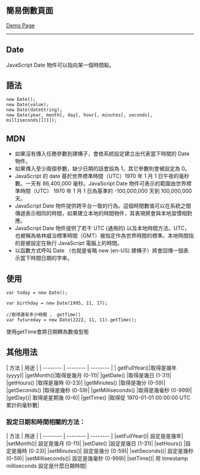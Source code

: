 ## 簡易倒數頁面

[Demo Page](https://hoyi-23.github.io/countdown_page/index.html)

<hr>

## Date
JavaScript Date 物件可以指向某一個時間點。

## 語法
```
new Date();
new Date(value);
new Date(dateString);
new Date(year, month[, day[, hour[, minutes[, seconds[, milliseconds]]]]]);
```
## MDN 

* 如果沒有傳入任務參數到建構子，會依系統設定建立出代表當下時間的 Date 物件。
* 如果傳入至少兩個參數，缺少日期的話會設為 1，其它參數則會被設定為 0。
* JavaScript 的 date 基於世界標準時間（UTC）1970 年 1 月 1 日午夜的毫秒數。一天有 86,400,000 毫秒。JavaScript Date 物件可表示的範圍由世界標準時間（UTC） 1970 年 1 月 1 日為基準的 -100,000,000 天到 100,000,000 天。
* JavaScript Date 物件提供跨平台一致的行為。這個時間數值可以在系統之間傳遞表示相同的時間，如果建立本地的時間物件，其表現將會與本地習慣相對應。
* JavaScript Date 物件提供了若干 UTC (通用的) 以及本地時間方法。UTC，也被稱為格林威治標準時間（GMT）被指定作為世界時間的標準。本地時間指的是被設定在執行 JavaScript 電腦上的時間。
* 以函數方式呼叫 Date （也就是省略 new (en-US) 建構子）將會回傳一個表示當下時間日期的字串。

## 使用

```
var today = new Date();

var birthday = new Date(1995, 11, 17);

//取得還有多少時間 ， getTime()
var futureday = new Date(2222, 11, 11).getTime();
```
使用getTime會將日期轉為數值型態

## 其他用法


| 方法 | 用途 | 
| -------- | -------- | -------- |
| getFullYear()|取得是幾年 (yyyy)|
|getMonth()|取得是幾月 (0-11)|
|getDate()	|取得是幾日 (1-31)|
|getHours()	|取得是幾時 (0-23)|
|getMinutes()	|取得是幾分 (0-59)|
|getSeconds()	|取得是幾秒 (0-59)|
|getMilliseconds()	|取得是幾毫秒 (0-999)|
|getDay()|	取得是星期幾 (0-6)|
|getTime()	|取得從 1970-01-01 00:00:00 UTC 累計的毫秒數|


### 設定日期和時間相關的方法：

| 方法 | 用途 | 
| -------- | -------- | -------- |
|setFullYear()|	設定是是幾年|
|setMonth()|	設定是幾月 (0-11)|
|setDate()	|設定是幾日 (1-31)|
|setHours()	|設定是幾時 (0-23)|
|setMinutes()|	設定是幾分 (0-59)|
|setSeconds()|	設定是幾秒 (0-59)|
|setMilliseconds()|	設定是幾毫秒 (0-999)|
|setTime()|	用 timestamp milliseconds 設定是什麼日期時間|
